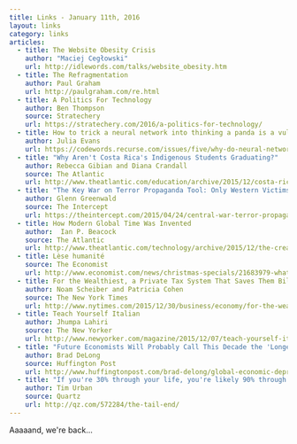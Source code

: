 ```yaml
---
title: Links - January 11th, 2016
layout: links
category: links
articles:
  - title: The Website Obesity Crisis
    author: "Maciej Cegłowski"
    url: http://idlewords.com/talks/website_obesity.htm
  - title: The Refragmentation
    author: Paul Graham
    url: http://paulgraham.com/re.html
  - title: A Politics For Technology
    author: Ben Thompson
    source: Stratechery
    url: https://stratechery.com/2016/a-politics-for-technology/
  - title: How to trick a neural network into thinking a panda is a vulture
    author: Julia Evans
    url: https://codewords.recurse.com/issues/five/why-do-neural-networks-think-a-panda-is-a-vulture
  - title: "Why Aren't Costa Rica's Indigenous Students Graduating?"
    author: Rebecca Gibian and Diana Crandall
    source: The Atlantic
    url: http://www.theatlantic.com/education/archive/2015/12/costa-ricas-indigenous-students/421335/?utm_source=nl__link5_122515
  - title: "The Key War on Terror Propaganda Tool: Only Western Victims Are Acknowledged"
    author: Glenn Greenwald
    source: The Intercept
    url: https://theintercept.com/2015/04/24/central-war-terror-propaganda-tool-western-victims-acknowledged/
  - title: How Modern Global Time Was Invented
    author:  Ian P. Beacock
    source: The Atlantic
    url: http://www.theatlantic.com/technology/archive/2015/12/the-creation-of-modern-time/421419/?utm_source=nl__link10_122515
  - title: Lèse humanité
    source: The Economist
    url: http://www.economist.com/news/christmas-specials/21683979-what-happened-when-slaves-and-free-men-were-shipwrecked-together-lu00e8se
  - title: For the Wealthiest, a Private Tax System That Saves Them Billions
    author: Noam Scheiber and Patricia Cohen
    source: The New York Times
    url: http://www.nytimes.com/2015/12/30/business/economy/for-the-wealthiest-private-tax-system-saves-them-billions.html
  - title: Teach Yourself Italian
    author: Jhumpa Lahiri
    source: The New Yorker
    url: http://www.newyorker.com/magazine/2015/12/07/teach-yourself-italian
  - title: "Future Economists Will Probably Call This Decade the 'Longest Depression'"
    author: Brad DeLong
    source: Huffington Post
    url: http://www.huffingtonpost.com/brad-delong/global-economic-depression_b_8924596.html
  - title: "If you're 30% through your life, you're likely 90% through your best relationships"
    author: Tim Urban
    source: Quartz
    url: http://qz.com/572284/the-tail-end/
---
```

Aaaaand, we're back...